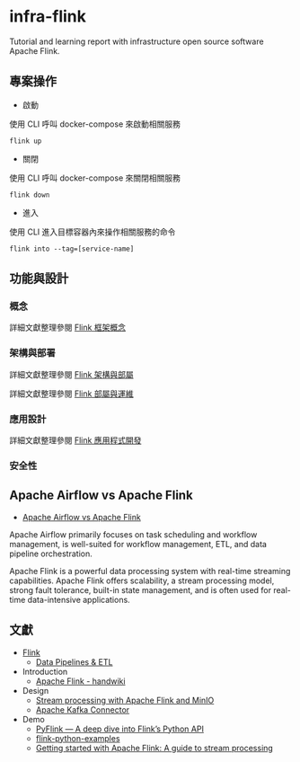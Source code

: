 # infra-flink
Tutorial and learning report with infrastructure open source software Apache Flink.

## 專案操作

+ 啟動

使用 CLI 呼叫 docker-compose 來啟動相關服務

```
flink up
```

+ 關閉

使用 CLI 呼叫 docker-compose 來關閉相關服務

```
flink down
```

+ 進入

使用 CLI 進入目標容器內來操作相關服務的命令

```
flink into --tag=[service-name]
```

## 功能與設計

### 概念

詳細文獻整理參閱 [Flink 框架概念](./docs/concept.md)

### 架構與部署

詳細文獻整理參閱 [Flink 架構與部屬](./docs/architecture-and-deployment.md)

詳細文獻整理參閱 [Flink 部屬與運維](./docs/deploymenta-and-operate.md)

### 應用設計

詳細文獻整理參閱 [Flink 應用程式開發](./docs/application.md)

### 安全性

## Apache Airflow vs Apache Flink

+ [Apache Airflow vs Apache Flink](https://medium.com/@tonmoysaklain/c0f24f596130)

Apache Airflow primarily focuses on task scheduling and workflow management, is well-suited for workflow management, ETL, and data pipeline orchestration.

Apache Flink is a powerful data processing system with real-time streaming capabilities. Apache Flink offers scalability, a stream processing model, strong fault tolerance, built-in state management, and is often used for real-time data-intensive applications.

## 文獻

+ [Flink](https://zh.wikipedia.org/zh-tw/Apache_Flink)
    - [Data Pipelines & ETL](https://nightlies.apache.org/flink/flink-docs-lts/docs/learn-flink/etl/)
+ Introduction
    - [Apache Flink - handwiki](https://handwiki.org/wiki/Software:Apache_Flink)
+ Design
    - [Stream processing with Apache Flink and MinIO](https://blog.min.io/stream-processing-with-apache-flink-and-minio/)
    - [Apache Kafka Connector](https://nightlies.apache.org/flink/flink-docs-master/docs/connectors/datastream/kafka/)
+ Demo
  - [PyFlink — A deep dive into Flink’s Python API](https://quix.io/blog/pyflink-deep-dive)
  - [flink-python-examples](https://github.com/wdm0006/flink-python-examples)
  - [Getting started with Apache Flink: A guide to stream processing](https://m.mage.ai/getting-started-with-apache-flink-a-guide-to-stream-processing-70a785e4bcea)
